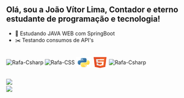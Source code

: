 ## Olá, sou a João Vítor Lima, Contador e eterno estudante de programação e tecnologia!
 - 📘 Estudando JAVA WEB com SpringBoot 
 - ✂️ Testando consumos de API's



<div style="display: inline_block"><br>

  <img align="center" alt="Rafa-Csharp" height="30" width="40" src="https://cdn.jsdelivr.net/gh/devicons/devicon/icons/java/java-original-wordmark.svg">
  <img align="center" alt="Rafa-CSS" height="30" width="40"  src="https://cdn.jsdelivr.net/gh/devicons/devicon/icons/spring/spring-original-wordmark.svg"/>
  <img align="center" alt="Rafa-Python" height="30" width="40" src="https://raw.githubusercontent.com/devicons/devicon/master/icons/python/python-original.svg">
  <img align="center" alt="Rafa-HTML" height="30" width="40" src="https://raw.githubusercontent.com/devicons/devicon/master/icons/html5/html5-original.svg">
  <img align="center" alt="Rafa-Csharp" height="30" width="40" src="https://cdn.jsdelivr.net/gh/devicons/devicon/icons/filezilla/filezilla-plain.svg" />
  <img  />
  
  ##
  
 <div>
 
  <a href="https://www.instagram.com/jvlimas" target="_blank"><img src="https://img.shields.io/badge/-Instagram-%23E4405F?style=for-the-badge&logo=instagram&logoColor=white" target="_blank"></a> 	
  <a href="https://www.linkedin.com/in/joaovitorlima/" target="_blank"><img src="https://img.shields.io/badge/-LinkedIn-%230077B5?style=for-the-badge&logo=linkedin&logoColor=white" target="_blank"></a> 
 <div>
 
 ##
